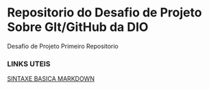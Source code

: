 # Repositorio do Desafio de Projeto Sobre GIt/GitHub da DIO
Desafio de Projeto Primeiro Repositorio


### LINKS UTEIS 

[SINTAXE BASICA MARKDOWN](https://markdownguide.org/basic.syntax/)
